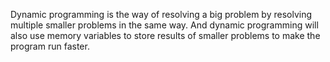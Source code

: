 Dynamic programming is the way of resolving a big problem by resolving multiple smaller problems in the same way. And dynamic programming will also use memory variables to store results of smaller problems to make the program run faster.
